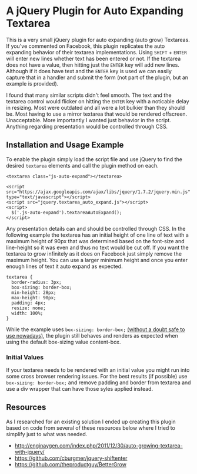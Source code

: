 # A jQuery Plugin for Auto Expanding Textarea

This is a very small jQuery plugin for auto expanding (auto grow) Textareas. If you've commented on Facebook, this plugin replicates the auto expanding behavior of their textarea implementations. Using `SHIFT` + `ENTER` will enter new lines whether text has been entered or not. If the textarea does not have a value, then hitting just the `ENTER` key will add new lines. Although if it does have text and the `ENTER` key is used we can easily capture that in a handler and submit the form (not part of the plugin, but an example is provided).

I found that many similar scripts didn't feel smooth. The text and the textarea control would flicker on hitting the `ENTER` key with a noticable delay in resizing. Most were outdated and all were a lot bulkier than they should be. Most having to use a mirror textarea that would be rendered offscreen. Unacceptable. More importantly I wanted just behavior in the script. Anything regarding presentation would be controlled through CSS.

## Installation and Usage Example

To enable the plugin simply load the script file and use jQuery to find the desired `textarea` elements and call the plugin method on each.

    <textarea class="js-auto-expand"></textarea>
    
    <script src="https://ajax.googleapis.com/ajax/libs/jquery/1.7.2/jquery.min.js" type="text/javascript"></script>
    <script src="jquery.textarea_auto_expand.js"></script>
    <script>
      $('.js-auto-expand').textareaAutoExpand();
    </script>

Any presentation details can and should be controlled through CSS. In the following example the textarea has an initial height of one line of text with a maximum height of 90px that was determined based on the font-size and line-height so it was even and thus no text would be cut off. If you want the textarea to grow infinitely as it does on Facebook just simply remove the maximum height. You can use a larger minimum height and once you enter enough lines of text it auto expand as expected.

    textarea {
      border-radius: 3px;
      box-sizing: border-box;
      min-height: 28px;
      max-height: 90px;
      padding: 4px;
      resize: none;
      width: 100%;
    }

While the example uses `box-sizing: border-box;` [(without a doubt safe to use nowadays)](http://caniuse.com/#search=box-sizing), the plugin still behaves and renders as expected when using the default box-sizing value content-box.

### Initial Values

If your textarea needs to be rendered with an initial value you might run into some cross browser rendering issues. For the best results (if possible) use `box-sizing: border-box;` and remove padding and border from textarea and use a div wrapper that can have those syles applied instead.

## Resources

As I researched for an existing solution I ended up creating this plugin based on code from several of these resources below where I tried to simplify just to what was needed.

* http://enginaygen.com/index.php/2011/12/30/auto-growing-textarea-with-jquery/
* https://github.com/cburgmer/jquery-shiftenter
* https://github.com/theproductguy/BetterGrow